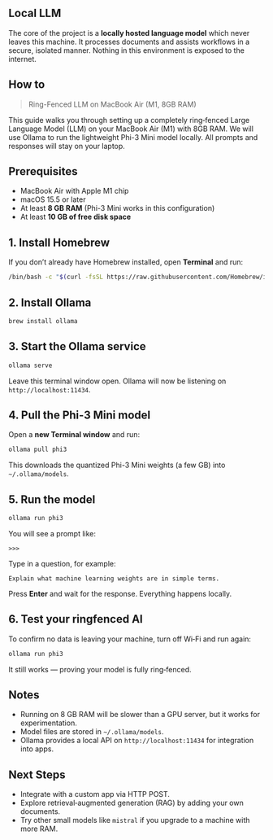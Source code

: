 ## Local LLM

The core of the project is a **locally hosted language model** which never leaves this machine. It processes documents and assists workflows in a secure, isolated manner. Nothing in this environment is exposed to the internet.

## How to

> Ring-Fenced LLM on MacBook Air (M1, 8GB RAM)

This guide walks you through setting up a completely ring‑fenced Large Language Model (LLM) on your MacBook Air (M1) with 8GB RAM. We will use Ollama to run the lightweight Phi-3 Mini model locally. All prompts and responses will stay on your laptop.

## Prerequisites

- MacBook Air with Apple M1 chip
- macOS 15.5 or later
- At least **8 GB RAM** (Phi-3 Mini works in this configuration)
- At least **10 GB of free disk space**

## 1. Install Homebrew

If you don’t already have Homebrew installed, open **Terminal** and run:

```bash
/bin/bash -c "$(curl -fsSL https://raw.githubusercontent.com/Homebrew/install/HEAD/install.sh)"
```

## 2. Install Ollama

```bash
brew install ollama
```

## 3. Start the Ollama service

```bash
ollama serve
```

Leave this terminal window open. Ollama will now be listening on `http://localhost:11434`.

## 4. Pull the Phi-3 Mini model

Open a **new Terminal window** and run:

```bash
ollama pull phi3
```

This downloads the quantized Phi-3 Mini weights (a few GB) into `~/.ollama/models`.

## 5. Run the model

```bash
ollama run phi3
```

You will see a prompt like:

```
>>>
```

Type in a question, for example:

```
Explain what machine learning weights are in simple terms.
```

Press **Enter** and wait for the response. Everything happens locally.


## 6. Test your ringfenced AI

To confirm no data is leaving your machine, turn off Wi‑Fi and run again:

```bash
ollama run phi3
```

It still works — proving your model is fully ring‑fenced.

## Notes
- Running on 8 GB RAM will be slower than a GPU server, but it works for experimentation.
- Model files are stored in `~/.ollama/models`.
- Ollama provides a local API on `http://localhost:11434` for integration into apps.

## Next Steps
- Integrate with a custom app via HTTP POST.
- Explore retrieval‑augmented generation (RAG) by adding your own documents.
- Try other small models like `mistral` if you upgrade to a machine with more RAM.

